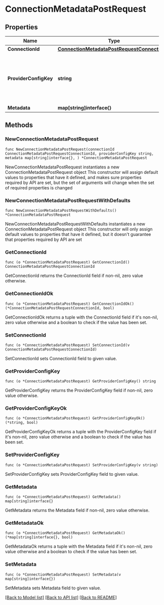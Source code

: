 # ConnectionMetadataPostRequest

## Properties

Name | Type | Description | Notes
------------ | ------------- | ------------- | -------------
**ConnectionId** | [**ConnectionMetadataPostRequestConnectionId**](ConnectionMetadataPostRequestConnectionId.md) |  | 
**ProviderConfigKey** | **string** | The integration ID used to create the connection (aka Unique Key). | 
**Metadata** | **map[string]interface{}** |  | 

## Methods

### NewConnectionMetadataPostRequest

`func NewConnectionMetadataPostRequest(connectionId ConnectionMetadataPostRequestConnectionId, providerConfigKey string, metadata map[string]interface{}, ) *ConnectionMetadataPostRequest`

NewConnectionMetadataPostRequest instantiates a new ConnectionMetadataPostRequest object
This constructor will assign default values to properties that have it defined,
and makes sure properties required by API are set, but the set of arguments
will change when the set of required properties is changed

### NewConnectionMetadataPostRequestWithDefaults

`func NewConnectionMetadataPostRequestWithDefaults() *ConnectionMetadataPostRequest`

NewConnectionMetadataPostRequestWithDefaults instantiates a new ConnectionMetadataPostRequest object
This constructor will only assign default values to properties that have it defined,
but it doesn't guarantee that properties required by API are set

### GetConnectionId

`func (o *ConnectionMetadataPostRequest) GetConnectionId() ConnectionMetadataPostRequestConnectionId`

GetConnectionId returns the ConnectionId field if non-nil, zero value otherwise.

### GetConnectionIdOk

`func (o *ConnectionMetadataPostRequest) GetConnectionIdOk() (*ConnectionMetadataPostRequestConnectionId, bool)`

GetConnectionIdOk returns a tuple with the ConnectionId field if it's non-nil, zero value otherwise
and a boolean to check if the value has been set.

### SetConnectionId

`func (o *ConnectionMetadataPostRequest) SetConnectionId(v ConnectionMetadataPostRequestConnectionId)`

SetConnectionId sets ConnectionId field to given value.


### GetProviderConfigKey

`func (o *ConnectionMetadataPostRequest) GetProviderConfigKey() string`

GetProviderConfigKey returns the ProviderConfigKey field if non-nil, zero value otherwise.

### GetProviderConfigKeyOk

`func (o *ConnectionMetadataPostRequest) GetProviderConfigKeyOk() (*string, bool)`

GetProviderConfigKeyOk returns a tuple with the ProviderConfigKey field if it's non-nil, zero value otherwise
and a boolean to check if the value has been set.

### SetProviderConfigKey

`func (o *ConnectionMetadataPostRequest) SetProviderConfigKey(v string)`

SetProviderConfigKey sets ProviderConfigKey field to given value.


### GetMetadata

`func (o *ConnectionMetadataPostRequest) GetMetadata() map[string]interface{}`

GetMetadata returns the Metadata field if non-nil, zero value otherwise.

### GetMetadataOk

`func (o *ConnectionMetadataPostRequest) GetMetadataOk() (*map[string]interface{}, bool)`

GetMetadataOk returns a tuple with the Metadata field if it's non-nil, zero value otherwise
and a boolean to check if the value has been set.

### SetMetadata

`func (o *ConnectionMetadataPostRequest) SetMetadata(v map[string]interface{})`

SetMetadata sets Metadata field to given value.



[[Back to Model list]](../README.md#documentation-for-models) [[Back to API list]](../README.md#documentation-for-api-endpoints) [[Back to README]](../README.md)


